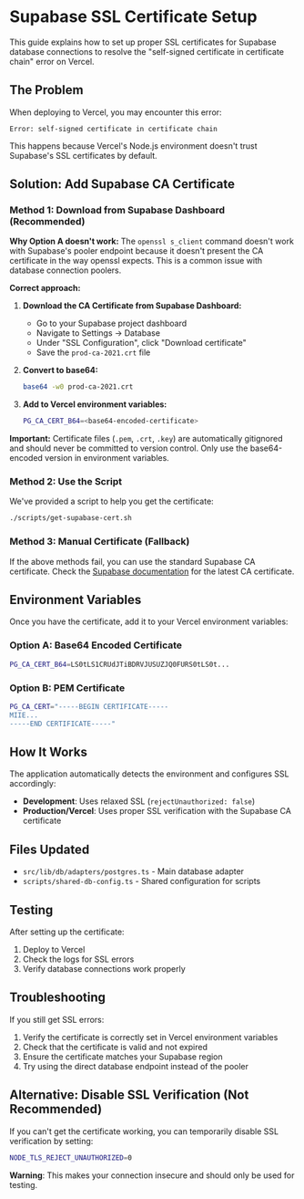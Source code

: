 # Supabase SSL Certificate Setup

This guide explains how to set up proper SSL certificates for Supabase database connections to resolve the "self-signed certificate in certificate chain" error on Vercel.

## The Problem

When deploying to Vercel, you may encounter this error:

```
Error: self-signed certificate in certificate chain
```

This happens because Vercel's Node.js environment doesn't trust Supabase's SSL certificates by default.

## Solution: Add Supabase CA Certificate

### Method 1: Download from Supabase Dashboard (Recommended)

**Why Option A doesn't work:** The `openssl s_client` command doesn't work with Supabase's pooler endpoint because it doesn't present the CA certificate in the way openssl expects. This is a common issue with database connection poolers.

**Correct approach:**

1. **Download the CA Certificate from Supabase Dashboard:**
   - Go to your Supabase project dashboard
   - Navigate to Settings → Database
   - Under "SSL Configuration", click "Download certificate"
   - Save the `prod-ca-2021.crt` file

2. **Convert to base64:**

   ```bash
   base64 -w0 prod-ca-2021.crt
   ```

3. **Add to Vercel environment variables:**
   ```bash
   PG_CA_CERT_B64=<base64-encoded-certificate>
   ```

**Important:** Certificate files (`.pem`, `.crt`, `.key`) are automatically gitignored and should never be committed to version control. Only use the base64-encoded version in environment variables.

### Method 2: Use the Script

We've provided a script to help you get the certificate:

```bash
./scripts/get-supabase-cert.sh
```

### Method 3: Manual Certificate (Fallback)

If the above methods fail, you can use the standard Supabase CA certificate. Check the [Supabase documentation](https://supabase.com/docs/guides/database/connecting-to-postgres#ssl-certificates) for the latest CA certificate.

## Environment Variables

Once you have the certificate, add it to your Vercel environment variables:

### Option A: Base64 Encoded Certificate

```bash
PG_CA_CERT_B64=LS0tLS1CRUdJTiBDRVJUSUZJQ0FURS0tLS0t...
```

### Option B: PEM Certificate

```bash
PG_CA_CERT="-----BEGIN CERTIFICATE-----
MIIE...
-----END CERTIFICATE-----"
```

## How It Works

The application automatically detects the environment and configures SSL accordingly:

- **Development**: Uses relaxed SSL (`rejectUnauthorized: false`)
- **Production/Vercel**: Uses proper SSL verification with the Supabase CA certificate

## Files Updated

- `src/lib/db/adapters/postgres.ts` - Main database adapter
- `scripts/shared-db-config.ts` - Shared configuration for scripts

## Testing

After setting up the certificate:

1. Deploy to Vercel
2. Check the logs for SSL errors
3. Verify database connections work properly

## Troubleshooting

If you still get SSL errors:

1. Verify the certificate is correctly set in Vercel environment variables
2. Check that the certificate is valid and not expired
3. Ensure the certificate matches your Supabase region
4. Try using the direct database endpoint instead of the pooler

## Alternative: Disable SSL Verification (Not Recommended)

If you can't get the certificate working, you can temporarily disable SSL verification by setting:

```bash
NODE_TLS_REJECT_UNAUTHORIZED=0
```

**Warning**: This makes your connection insecure and should only be used for testing.
